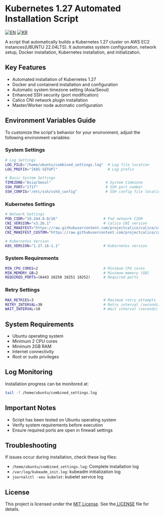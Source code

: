 # Kubernetes 1.27 Automated Installation Script

[![EN](https://img.shields.io/badge/lang-en-blue.svg)](README-en.md) 
[![KR](https://img.shields.io/badge/lang-kr-red.svg)](README.md)

A script that automatically builds a Kubernetes 1.27 cluster on AWS EC2 instances(UBUNTU 22.04LTS). It automates system configuration, network setup, Docker installation, Kubernetes installation, and initialization.

## Key Features

- Automated installation of Kubernetes 1.27
- Docker and containerd installation and configuration
- Automatic system timezone setting (Asia/Seoul)
- Enhanced SSH security (port modification)
- Calico CNI network plugin installation
- Master/Worker node automatic configuration

## Environment Variables Guide

To customize the script's behavior for your environment, adjust the following environment variables:

### System Settings
```bash
# Log Settings
LOG_FILE="/home/ubuntu/combined_settings.log"  # Log file location
LOG_PREFIX="[K8S-SETUP]"                       # Log prefix

# Basic System Settings
TIMEZONE="Asia/Seoul"                         # System timezone
SSH_PORT="1717"                               # SSH port number
SSH_CONFIG="/etc/ssh/sshd_config"             # SSH config file location
```

### Kubernetes Settings
```bash
# Network Settings
POD_CIDR="10.244.0.0/16"                     # Pod network CIDR
CNI_VERSION="v3.26.1"                        # Calico CNI version
CNI_MANIFEST="https://raw.githubusercontent.com/projectcalico/calico/v3.26.1/manifests/tigera-operator.yaml"
CNI_MANIFEST_CUSTOM="https://raw.githubusercontent.com/projectcalico/calico/v3.26.1/manifests/custom-resources.yaml"

# Kubernetes Version
K8S_VERSION="1.27.16-1.1"                    # Kubernetes version
```

### System Requirements
```bash
MIN_CPU_CORES=2                              # Minimum CPU cores
MIN_MEMORY_GB=2                              # Minimum memory (GB)
REQUIRED_PORTS=(6443 10250 10251 10252)      # Required ports
```

### Retry Settings
```bash
MAX_RETRIES=3                                # Maximum retry attempts
RETRY_INTERVAL=30                            # Retry interval (seconds)
WAIT_INTERVAL=10                             # Wait interval (seconds)
```

## System Requirements

- Ubuntu operating system
- Minimum 2 CPU cores
- Minimum 2GB RAM
- Internet connectivity
- Root or sudo privileges

## Log Monitoring

Installation progress can be monitored at:
```bash
tail -f /home/ubuntu/combined_settings.log
```

## Important Notes

- Script has been tested on Ubuntu operating system
- Verify system requirements before execution
- Ensure required ports are open in firewall settings

## Troubleshooting

If issues occur during installation, check these log files:
- `/home/ubuntu/combined_settings.log`: Complete installation log
- `/var/log/kubeadm_init.log`: kubeadm initialization log
- `journalctl -xeu kubelet`: kubelet service log

## License

This project is licensed under the [MIT License](https://github.com/dongkoony/k8s-aws/blob/master/LICENSE). See the[ LICENSE](https://github.com/dongkoony/k8s-aws/blob/master/LICENSE) file for details.